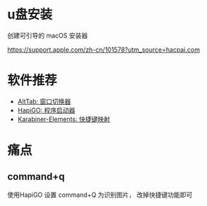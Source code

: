 # u盘安装

创建可引导的 macOS 安装器

https://support.apple.com/zh-cn/101578?utm_source=hacpai.com


# 软件推荐

- [AltTab: 窗口切换器](https://alt-tab-macos.netlify.app/)
- [HapiGO: 程序启动器](https://www.hapigo.com/)
- [Karabiner-Elements: 快捷键映射](https://karabiner-elements.pqrs.org/)


# 痛点

## command+q

使用HapiGO 设置 command+Q 为识别图片， 改掉快捷键功能即可